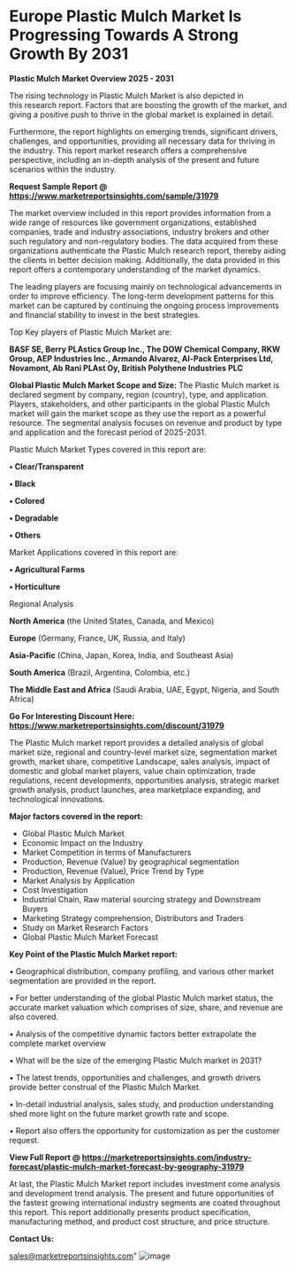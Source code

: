 # Europe Plastic Mulch Market Is Progressing Towards A Strong Growth By 2031

<Strong> Plastic Mulch Market Overview 2025 - 2031</strong>

The rising technology in Plastic Mulch Market is also depicted in this research report. Factors that are boosting the growth of the market, and giving a positive push to thrive in the global market is explained in detail.

Furthermore, the report highlights on emerging trends, significant drivers, challenges, and opportunities, providing all necessary data for thriving in the industry. This report market research offers a comprehensive perspective, including an in-depth analysis of the present and future scenarios within the industry.

<strong>Request Sample Report @ <a href=https://www.marketreportsinsights.com/sample/31979>https://www.marketreportsinsights.com/sample/31979</a></strong>

The market overview included in this report provides information from a wide range of resources like government organizations, established companies, trade and industry associations, industry brokers and other such regulatory and non-regulatory bodies. The data acquired from these organizations authenticate the Plastic Mulch research report, thereby aiding the clients in better decision making. Additionally, the data provided in this report offers a contemporary understanding of the market dynamics.

The leading players are focusing mainly on technological advancements in order to improve efficiency. The long-term development patterns for this market can be captured by continuing the ongoing process improvements and financial stability to invest in the best strategies.

Top Key players of Plastic Mulch Market are:

<strong>BASF SE, Berry PLAstics Group Inc., The DOW Chemical Company, RKW Group, AEP Industries Inc., Armando Alvarez, Al-Pack Enterprises Ltd, Novamont, Ab Rani PLAst Oy, British Polythene Industries PLC</strong>

<strong><b>Global Plastic Mulch Market Scope and Size:</b></strong>
The Plastic Mulch market is declared segment by company, region (country), type, and application. Players, stakeholders, and other participants in the global Plastic Mulch market will gain the market scope as they use the report as a powerful resource. The segmental analysis focuses on revenue and product by type and application and the forecast period of 2025-2031.

Plastic Mulch Market Types covered in this report are:

<strong>• Clear/Transparent

• Black

• Colored

• Degradable

• Others</strong>

Market Applications covered in this report are:

<strong>• Agricultural Farms

• Horticulture</strong> 

Regional Analysis

<strong>North America</strong> (the United States, Canada, and Mexico)

<strong>Europe</strong> (Germany, France, UK, Russia, and Italy)

<strong>Asia-Pacific</strong> (China, Japan, Korea, India, and Southeast Asia)

<strong>South America</strong> (Brazil, Argentina, Colombia, etc.)

<strong>The Middle East and Africa</strong> (Saudi Arabia, UAE, Egypt, Nigeria, and South Africa)

<strong>Go For Interesting Discount Here: <a href=https://www.marketreportsinsights.com/discount/31979>https://www.marketreportsinsights.com/discount/31979</a></strong>

The Plastic Mulch market report provides a detailed analysis of global market size, regional and country-level market size, segmentation market growth, market share, competitive Landscape, sales analysis, impact of domestic and global market players, value chain optimization, trade regulations, recent developments, opportunities analysis, strategic market growth analysis, product launches, area marketplace expanding, and technological innovations.

<strong><b>Major factors covered in the report:</b></strong>
<ul>
  <li>Global Plastic Mulch Market </li>
  <li>Economic Impact on the Industry</li>
  <li>Market Competition in terms of Manufacturers</li>
  <li>Production, Revenue (Value) by geographical segmentation</li>
  <li>Production, Revenue (Value), Price Trend by Type</li>
  <li>Market Analysis by Application</li>
  <li>Cost Investigation</li>
  <li>Industrial Chain, Raw material sourcing strategy and Downstream Buyers</li>
  <li>Marketing Strategy comprehension, Distributors and Traders</li>
  <li>Study on Market Research Factors</li>
  <li>Global Plastic Mulch Market Forecast</li>
</ul>

<strong><b>Key Point of the Plastic Mulch Market report:</b></strong>

• Geographical distribution, company profiling, and various other market segmentation are provided in the report.

• For better understanding of the global Plastic Mulch market status, the accurate market valuation which comprises of size, share, and revenue are also covered.

• Analysis of the competitive dynamic factors better extrapolate the complete market overview

• What will be the size of the emerging Plastic Mulch market in 2031?

• The latest trends, opportunities and challenges, and growth drivers provide better construal of the Plastic Mulch Market.

• In-detail industrial analysis, sales study, and production understanding shed more light on the future market growth rate and scope.

• Report also offers the opportunity for customization as per the customer request.

<strong><b>View Full Report @ <a href=https://marketreportsinsights.com/industry-forecast/plastic-mulch-market-forecast-by-geography-31979>https://marketreportsinsights.com/industry-forecast/plastic-mulch-market-forecast-by-geography-31979</a></b></strong>


At last, the Plastic Mulch Market report includes investment come analysis and development trend analysis. The present and future opportunities of the fastest growing international industry segments are coated throughout this report. This report additionally presents product specification, manufacturing method, and product cost structure, and price structure.

<strong>Contact Us:</strong>

sales@marketreportsinsights.com"
![image](https://github.com/user-attachments/assets/a3b17535-3a44-47c6-8f4f-500421df8eeb)
